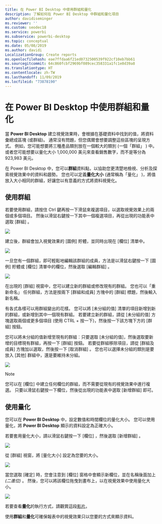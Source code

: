 ```yaml
---
title: 在 Power BI Desktop 中使用群組和量化
description: 了解如何在 Power BI Desktop 中群組和量化項目
author: davidiseminger
ms.reviewer: ''
ms.custom: seodec18
ms.service: powerbi
ms.subservice: powerbi-desktop
ms.topic: conceptual
ms.date: 05/08/2019
ms.author: davidi
LocalizationGroup: Create reports
ms.openlocfilehash: eae7ffdaa6f21ed0732500539f922cf10eb7bb61
ms.sourcegitcommit: 64c860fcbf2969bf089cec358331a1fc1e0d39a8
ms.translationtype: HT
ms.contentlocale: zh-TW
ms.lasthandoff: 11/09/2019
ms.locfileid: "73878190"
---
```

# <a name="use-grouping-and-binning-in-power-bi-desktop"></a>在 Power BI Desktop 中使用群組和量化
當 **Power BI Desktop** 建立視覺效果時，會根據在基礎資料中找到的值，將資料彙總成區塊 (或群組)。 通常沒有問題，但您偶爾會想要調整這些區塊的呈現方式。 例如，您可能想要將三種產品類別放在一個較大的類別 (一個「群組」  ) 中。 或者您可能想要以量化大小 1,000,000 美元來查看銷售數字，而不是等分為 923,983 美元。

在 Power BI Desktop 中，您可以**群組**資料點，以協助您更清楚地檢視、分析及探索視覺效果中的資料和趨勢。 您也可以定義**量化大小** (通常稱為「量化」  )，將值放入大小相同的群組，好讓您以有意義的方式將資料視覺化。

## <a name="using-grouping"></a>使用群組
若要使用群組，請按住 Ctrl 鍵再按一下滑鼠來複選項目，以選取視覺效果上的兩個或多個項目。 然後以滑鼠右鍵按一下其中一個複選項目，再從出現的功能表中選取 [群組]  。

![](media/desktop-grouping-and-binning/grouping-binning_1.png)

建立後，群組會加入視覺效果的 [圖例]  貯體，並同時出現在 [欄位]  清單中。

![](media/desktop-grouping-and-binning/grouping-binning_2.png)

一旦您有一個群組，即可輕鬆地編輯該群組的成員，方法是以滑鼠右鍵按一下 [圖例]  貯體或 [欄位]  清單中的欄位，然後選取 [編輯群組]  。

![](media/desktop-grouping-and-binning/grouping-binning_3.png)

在出現的 [群組]  視窗中，您可以建立新的群組或修改現有的群組。 您也可以「重新命名」  任何群組，方法是按兩下 [群組和成員]  方塊中的 [群組] 標題，然後輸入新名稱。

有各式各樣可以用群組變出的花樣。 您可以將 [未分組的值]  清單的項目新增到新的群組，或新增到其中一個現有群組。 若要建立新的群組，請從 [未分組的值]  方塊選取兩個或更多個項目 (使用 CTRL + 按一下)，然後按一下該方塊下方的 [群組]  按鈕。

您可以將未分組的值新增至現有的群組︰只要選取 [未分組的值]，然後選取要新增的目標現有群組，再按一下 [群組]  按鈕。 若要從群組移除項目，請從 [群組及成員]  方塊加以選取，然後按一下 [取消群組]  。 您也可以選擇未分組的類別是要放入 [其他]  群組中，還是要維持未分組。

![](media/desktop-grouping-and-binning/grouping-binning_4.png)

> [!NOTE]
> 您可以在 [欄位]  中建立任何欄位的群組，而不需要從現有的視覺效果中進行複選。 只要以滑鼠右鍵按一下欄位，然後從出現的功能表中選取 [新增群組]  即可。

## <a name="using-binning"></a>使用量化
您可以在 **Power BI Desktop** 中，設定數值和時間欄位的量化大小。 您可以使用量化，將 **Power BI Desktop** 顯示的資料設定為正確大小。

若要套用量化大小，請以滑鼠右鍵按一下 [欄位]  ，然後選取 [新增群組]  。

![](media/desktop-grouping-and-binning/grouping-binning_5.png)

從 [群組]  視窗，將 [量化大小]  設定為您要的大小。

![](media/desktop-grouping-and-binning/grouping-binning_6.png)

當您選取 [確定]  時，您會注意到 [欄位]  窗格中會顯示新欄位，並在名稱後面加上 *(二進位)* 。 然後，您可以將該欄位拖曳到畫布上，以在視覺效果中使用量化大小。

![](media/desktop-grouping-and-binning/grouping-binning_7.png)

若要查看**量化**的執行方式，請觀賞這段[影片](https://www.youtube.com/watch?v=BRvdZSfO0DY)。

使用**群組**和**量化**可確保報表中的視覺效果只以您要的方式來顯示資料。

